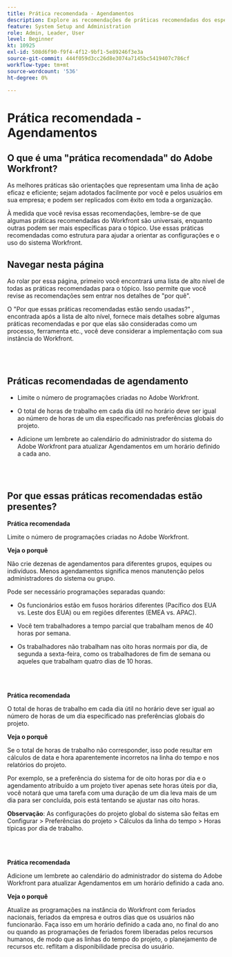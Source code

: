 ```yaml
---
title: Prática recomendada - Agendamentos
description: Explore as recomendações de práticas recomendadas dos especialistas do Adobe Workfront sobre como configurar, gerenciar e usar os agendamentos do Workfront.
feature: System Setup and Administration
role: Admin, Leader, User
level: Beginner
kt: 10925
exl-id: 508d6f90-f9f4-4f12-9bf1-5e89246f3e3a
source-git-commit: 444f059d3cc26d8e3074a7145bc5419407c786cf
workflow-type: tm+mt
source-wordcount: '536'
ht-degree: 0%

---
```


# Prática recomendada - Agendamentos

## O que é uma &quot;prática recomendada&quot; do Adobe Workfront?

As melhores práticas são orientações que representam uma linha de ação eficaz e eficiente; sejam adotados facilmente por você e pelos usuários em sua empresa; e podem ser replicados com êxito em toda a organização.

À medida que você revisa essas recomendações, lembre-se de que algumas práticas recomendadas do Workfront são universais, enquanto outras podem ser mais específicas para o tópico. Use essas práticas recomendadas como estrutura para ajudar a orientar as configurações e o uso do sistema Workfront.

## Navegar nesta página

Ao rolar por essa página, primeiro você encontrará uma lista de alto nível de todas as práticas recomendadas para o tópico. Isso permite que você revise as recomendações sem entrar nos detalhes de &quot;por quê&quot;.

O &quot;Por que essas práticas recomendadas estão sendo usadas?&quot; , encontrada após a lista de alto nível, fornece mais detalhes sobre algumas práticas recomendadas e por que elas são consideradas como um processo, ferramenta etc., você deve considerar a implementação com sua instância do Workfront.

</br>
</br>

## Práticas recomendadas de agendamento

* Limite o número de programações criadas no Adobe Workfront.

* O total de horas de trabalho em cada dia útil no horário deve ser igual ao número de horas de um dia especificado nas preferências globais do projeto.

* Adicione um lembrete ao calendário do administrador do sistema do Adobe Workfront para atualizar Agendamentos em um horário definido a cada ano.

</br>
</br>

## Por que essas práticas recomendadas estão presentes?

**Prática recomendada**

Limite o número de programações criadas no Adobe Workfront.



**Veja o porquê**

Não crie dezenas de agendamentos para diferentes grupos, equipes ou indivíduos. Menos agendamentos significa menos manutenção pelos administradores do sistema ou grupo.



Pode ser necessário programações separadas quando:

* Os funcionários estão em fusos horários diferentes (Pacífico dos EUA vs. Leste dos EUA) ou em regiões diferentes (EMEA vs. APAC).

* Você tem trabalhadores a tempo parcial que trabalham menos de 40 horas por semana.

* Os trabalhadores não trabalham nas oito horas normais por dia, de segunda a sexta-feira, como os trabalhadores de fim de semana ou aqueles que trabalham quatro dias de 10 horas.

</br>
</br>

**Prática recomendada**

O total de horas de trabalho em cada dia útil no horário deve ser igual ao número de horas de um dia especificado nas preferências globais do projeto.



**Veja o porquê**

Se o total de horas de trabalho não corresponder, isso pode resultar em cálculos de data e hora aparentemente incorretos na linha do tempo e nos relatórios do projeto.

Por exemplo, se a preferência do sistema for de oito horas por dia e o agendamento atribuído a um projeto tiver apenas sete horas úteis por dia, você notará que uma tarefa com uma duração de um dia leva mais de um dia para ser concluída, pois está tentando se ajustar nas oito horas.

**Observação**: As configurações do projeto global do sistema são feitas em Configurar > Preferências do projeto > Cálculos da linha do tempo > Horas típicas por dia de trabalho.

</br>
</br>


**Prática recomendada**

Adicione um lembrete ao calendário do administrador do sistema do Adobe Workfront para atualizar Agendamentos em um horário definido a cada ano.

**Veja o porquê**

Atualize as programações na instância do Workfront com feriados nacionais, feriados da empresa e outros dias que os usuários não funcionarão. Faça isso em um horário definido a cada ano, no final do ano ou quando as programações de feriados forem liberadas pelos recursos humanos, de modo que as linhas do tempo do projeto, o planejamento de recursos etc. reflitam a disponibilidade precisa do usuário.
